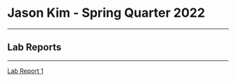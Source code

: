 # Jason Kim - Spring Quarter 2022
***
## Lab Reports
***
[Lab Report 1](https://jsn3.github.io/cse15l-lab-reports/lab-report-1-week-2.html)

